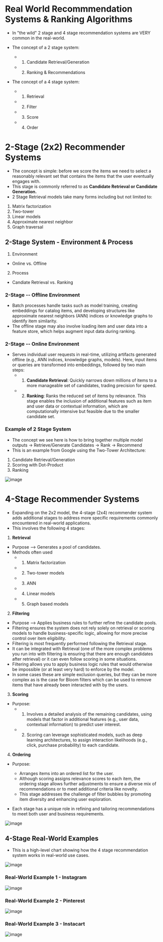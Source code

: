 # Real World Recommmendation Systems & Ranking Algorithms
* In "the wild" 2 stage and 4 stage recommendation systems are VERY common in the real-world. 

* The concept of a 2 stage system: 
  * 1) Candidate Retrieval/Generation 
  * 2) Ranking & Recommendations
* The concept of a 4 stage system:
  * 1) Retrieval
  * 2) Filter
  * 3) Score
  * 4) Order

# 2-Stage (2x2) Recommender Systems
* The concept is simple: before we score the items we need to select a reasonably relevant set that contains the items that the user eventually engages with. 
* This stage is commonly referred to as **Candidate Retrieval or Candidate Generation.**
* 2 Stage Retrieval models take many forms including but not limited to:

1. Matrix factorization
2. Two-tower
3. Linear models
4. Approximate nearest neighbor
5. Graph traversal

## 2-Stage System - Environment & Process
1. Environment
  * Online vs. Offline
2. Process
  * Candiate Retrieval vs. Ranking

### 2-Stage -- Offline Environment
* Batch processes handle tasks such as model training, creating embeddings for catalog items, and developing structures like approximate nearest neighbors (ANN) indices or knowledge graphs to identify item similarity. 
* The offline stage may also involve loading item and user data into a feature store, which helps augment input data during ranking.

### 2-Stage -- Online Environment
* Serves individual user requests in real-time, utilizing artifacts generated offline (e.g., ANN indices, knowledge graphs, models). Here, input items or queries are transformed into embeddings, followed by two main steps:
  * 1) **Candidate Retrieval**: Quickly narrows down millions of items to a more manageable set of candidates, trading precision for speed.
  * 2) **Ranking**: Ranks the reduced set of items by relevance. This stage enables the inclusion of additional features such as item and user data or contextual information, which are computationally intensive but feasible due to the smaller candidate set.

### Example of 2 Stage System
* The concept we see here is how to bring together multiple model outputs → Retrieve/Generate Candidates → Rank → Recommend
* This is an example from Google using the Two-Tower Architecture:
1) Candidate Retrieval/Generation
2) Scoring with Dot-Product
3) Ranking

![image](https://github.com/user-attachments/assets/3574a17c-8d72-4a82-b074-fe51100fa4ef)

# 4-Stage Recommender Systems
* Expanding on the 2x2 model, the 4-stage (2x4) recommender system adds additional stages to address more specific requirements commonly encountered in real-world applications. 
* This involves the following 4 stages:

1. **Retrieval**
  * Purpose --> Generates a pool of candidates.
  * Methods often used
    * 1. Matrix factorization
    * 2. Two-tower models
    * 3. ANN
    * 4. Linear models
    * 5. Graph based models
     
2. **Filtering**
  * Purpose --> Applies business rules to further refine the candidate pools. 
  * Filtering ensures the system does not rely solely on retrieval or scoring models to handle business-specific logic, allowing for more precise control over item eligibility.
  * Filtering is most frequently performed following the Retrieval stage.
  * It can be integrated with Retrieval (one of the more complex problems you run into with filtering is ensuring that there are enough candidates after retrieval) or it can even follow scoring in some situations. 
  * Filtering allows you to apply business logic rules that would otherwise be impossible (or at least very hard) to enforce by the model. 
  * In some cases these are simple exclusion queries, but they can be more complex as is the case for Bloom filters which can be used to remove items that have already been interacted with by the users.

3. **Scoring**
  * Purpose:
      * 1. Involves a detailed analysis of the remaining candidates, using models that factor in additional features (e.g., user data, contextual information) to predict user interest. 
      * 2. Scoring can leverage sophisticated models, such as deep learning architectures, to assign interaction likelihoods (e.g., click, purchase probability) to each candidate.
       
4. **Ordering**
  * Purpose: 
    * Arranges items into an ordered list for the user. 
    * Although scoring assigns relevance scores to each item, the ordering stage allows further adjustments to ensure a diverse mix of recommendations or to meet additional criteria like novelty. 
    * This stage addresses the challenge of filter bubbles by promoting item diversity and enhancing user exploration.
 
* Each stage has a unique role in refining and tailoring recommendations to meet both user and business requirements.

![image](https://github.com/user-attachments/assets/76159760-f20f-429e-89ce-ea9aaa7bf494)


## 4-Stage Real-World Examples
* This is a high-level chart showing how the 4 stage recommendation system works in real-world use cases.

![image](https://github.com/user-attachments/assets/3d8789fa-5de1-47b7-9082-2f8f302cf1e8)

### Real-World Example 1 - Instagram

![image](https://github.com/user-attachments/assets/f45c4315-a048-4ef1-b11d-8225ed735b02)

### Real-World Example 2 - Pinterest

![image](https://github.com/user-attachments/assets/24e1a779-7060-480f-8939-32a19d9d79ff)

### Real-World Example 3 - Instacart

![image](https://github.com/user-attachments/assets/42542dd2-f3a6-42de-84f0-bbc633f765be)


